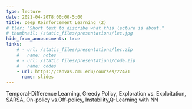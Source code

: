 ```yaml
---
type: lecture
date: 2021-04-20T8:00:00-5:00
title: Deep Reinforcement Learning (2)
# tldr: "Short text to discribe what this lecture is about."
# thumbnail: /static_files/presentations/lec.jpg
hide_from_announcments: true
links: 
    # - url: /static_files/presentations/lec.zip
    #   name: notes
    # - url: /static_files/presentations/code.zip
    #   name: codes
    - url: https://canvas.cmu.edu/courses/22471
      name: slides
---
```

Temporal-Difference Learning, Greedy Policy, Exploration vs. Exploitation, SARSA, On-policy vs.Off-policy, Instability,Q-Learning with NN